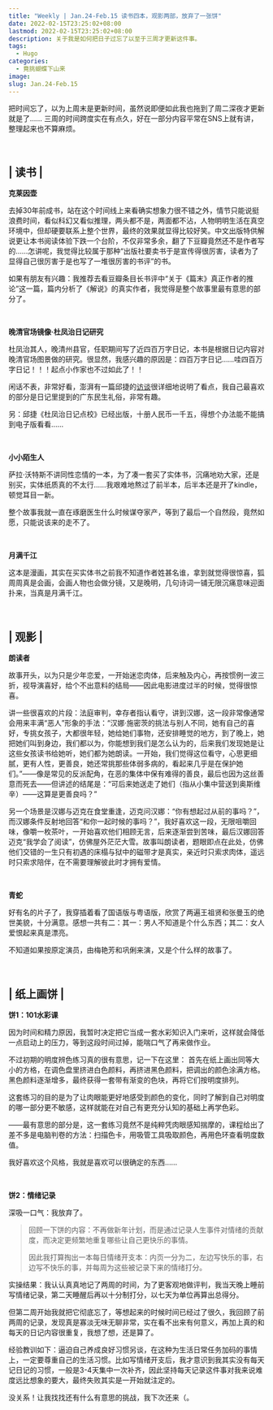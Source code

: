 ```yaml
---
title: "Weekly | Jan.24-Feb.15 读书四本，观影两部，放弃了一张饼"
date: 2022-02-15T23:25:02+08:00
lastmod: 2022-02-15T23:25:02+08:00
description: 关于我是如何把日子过忘了以至于三周才更新这件事。
tags:
  - Hugo
categories:
  - 竟挑蝴蝶下山来
image: 
slug: Jan.24-Feb.15
---
```

把时间忘了，以为上周末是更新时间，虽然说即便如此我也拖到了周二深夜才更新就是了…… 三周的时间跨度实在有点久，好在一部分内容平常在SNS上就有讲，整理起来也不算麻烦。

 <br>

## | 读书 | 

**克莱因壶**

去掉30年前成书，站在这个时间线上来看确实想象力很不错之外，情节只能说挺浪费时间，看似科幻又看似推理，两头都不是，两面都不沾，人物明明生活在真空环境中，但却硬要联系上整个世界，最终的效果就显得比较好笑。中文出版特供解说更让本书阅读体验下跌一个台阶，不仅非常多余，翻了下豆瓣竟然还不是作者写的……怎讲呢，我觉得比较属于那种“出版社要卖书于是宣传得很厉害，读者为了显得自己很厉害于是也写了一堆很厉害的书评”的书。

如果有朋友有兴趣：我推荐去看豆瓣条目长书评中“关于《篇末》真正作者的推论”这一篇，篇内分析了《解说》的真实作者，我觉得是整个故事里最有意思的部分了。

 <br>

**晚清官场镜像·杜凤治日记研究**

杜凤治其人，晚清州县官，任职期间写了近四百万字日记，本书是根据日记内容对晚清官场图景做的研究。很显然，我感兴趣的原因是：四百万字日记……哇四百万字日记！！！起点小作家也不过如此了！！

闲话不表，非常好看，澎湃有一篇邱捷的[访谈](https://www.thepaper.cn/newsDetail_forward_13854035)很详细地说明了看点，我自己最喜欢的部分是日记里提到的广东民生礼俗，非常有趣。

另：邱捷《杜凤治日记点校》已经出版，十册人民币一千五，得想个办法能不能搞到电子版看看……

 <br>

**小小陌生人**

萨拉·沃特斯不讲同性恋情的一本，为了凑一套买了实体书，沉痛地劝大家，还是别买，实体纸质真的不太行……我艰难地熬过了前半本，后半本还是开了kindle，顿觉耳目一新。

整个故事我就一直在琢磨医生什么时候谋夺家产，等到了最后一个自然段，竟然如愿，只能说该来的走不了。

 <br>

**月满千江**

这本是漫画，其实在买实体书之前我不知道作者姓甚名谁，拿到就觉得很惊喜，狐周周真是会画，会画人物也会做分镜，又是晚明，几句诗词一铺无限沉痛意味迎面扑来，当真是月满千江。

<br>

## | 观影 | 



**朗读者**

故事开头，以为只是少年恋爱，一开始迷恋肉体，后来触及内心，再按惯例一波三折，视导演喜好，给个不出意料的结局——因此电影进度过半的时候，觉得很惊喜。

讲一些很喜欢的片段：法庭审判，幸存者指认看守，讲到汉娜，这一段非常像通常会用来丰满“恶人”形象的手法：“汉娜·施密茨的挑法与别人不同，她有自己的喜好，专挑女孩子，大都很年轻，她给她们事物，还安排睡觉的地方，到了晚上，她把她们叫到身边，我们都以为，你能想到我们是怎么认为的，后来我们发现她是让这些女孩读书给她听，她们都为她朗读。一开始，我们觉得这位看守，心思更细腻，更有人性，更善良，她还常挑那些体弱多病的，看起来几乎是在保护她们。”——像是常见的反派配角，在恶的集体中保有难得的善良，最后也因为这丝善意而死去——但讲述的结尾是：“可后来她送走了她们（指从小集中营送到奥斯维辛）——这算是更善良吗？”

另一个场景是汉娜与迈克在食堂重逢，迈克问汉娜：“你有想起过从前的事吗？”，而汉娜条件反射地回答“和你一起时候的事吗？”，我好喜欢这一段，无限咀嚼回味，像嚼一枚茶叶，一开始喜欢他们相顾无言，后来逐渐尝到苦味，最后汉娜回答迈克“我学会了阅读”，仿佛屋外茫茫大雪。故事叫朗读者，题眼即点在此处，仿佛他们交错的一生只有初遇的床榻与狱中的磁带才是真实，亲近时只索求肉体，遥远时只索求陪伴，在不需要理解彼此时才拥有爱情。

<br>

**青蛇**

好有名的片子了，我穿插着看了国语版与粤语版，欣赏了两遍王祖贤和张曼玉的绝世美貌，十分满意。感想一共有二：其一：男人不知道是个什么东西；其二：女人爱恨起来真是漂亮。

不知道如果按原定演员，由梅艳芳和巩俐来演，又是个什么样的故事了。

<br>

## | 纸上画饼 | 

**饼1：101水彩课**

因为时间和精力原因，我暂时决定把它当成一套水彩知识入门来听，这样就会降低一点启动上的压力，等到这段时间过掉，能喘口气了再来做作业。

不过初期的明度辨色练习真的很有意思，记一下在这里： 首先在纸上画出同等大小的方格，在调色盘里挤进白色颜料，再挤进黑色颜料，把调出的颜色涂满方格。黑色颜料逐渐增多，最终获得一套带有渐变的色块，再将它们按明度排列。

这套练习的目的是为了让肉眼能更好地感受到颜色的变化，同时了解到自己对明度的哪一部分更不敏感，这样就能在对自己有更充分认知的基础上再学色彩。

——最有意思的部分是，这一套练习竟然不是纯粹凭肉眼感知揣摩的，课程给出了差不多是电脑判卷的方法：扫描色卡，用吸管工具吸取颜色，再用色环查看明度数值。

我好喜欢这个风格，我就是喜欢可以很确定的东西……

<br>

**饼2：情绪记录**

深吸一口气：我放弃了。

> 回顾一下饼的内容：不再做新年计划，而是通过记录人生事件对情绪的贡献度，而决定更频繁地重复哪些让自己更快乐的事情。
>
> 因此我打算掏出一本每日情绪开支本：内页一分为二，左边写快乐的事，右边写不快乐的事，并每周为这些被记录下来的情绪打分。

实操结果：我认认真真地记了两周的时间，为了更客观地做评判，我当天晚上睡前写情绪记录，第二天睡醒后再以十分制打分，以七天为单位再算出总得分。

但第二周开始我就把它彻底忘了，等想起来的时候时间已经过了很久，我回顾了前两周的记录，发现真是寡淡无味无聊非常，实在看不出来有何意义，再加上真的和每天的日记内容很重复，我想了想，还是算了。

经验教训如下：逼迫自己养成良好习惯另谈，在这种为生活日常任务加码的事情上，一定要尊重自己的生活习惯。比如写情绪开支后，我才意识到我其实没有每天记日记的习惯，一般是3-4天集中一次补齐，因此坚持每天记录这件事对我来说难度远比想象的要大，最终失败其实是一开始就注定的。

没关系！让我找找还有什么有意思的挑战，我下次还来（。

<br>

